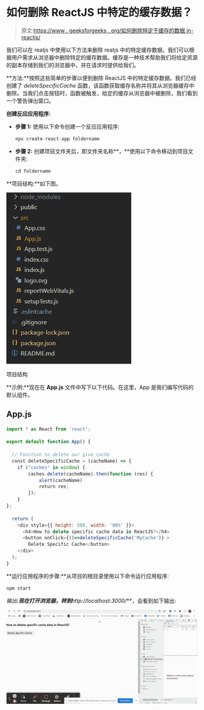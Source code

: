 # 如何删除 ReactJS 中特定的缓存数据？

> 原文:[https://www . geeksforgeeks . org/如何删除特定于缓存的数据 in-reactjs/](https://www.geeksforgeeks.org/how-to-delete-specific-cache-data-in-reactjs/)

我们可以在 reatjs 中使用以下方法来删除 reatjs 中的特定缓存数据。我们可以根据用户需求从浏览器中删除特定的缓存数据。缓存是一种技术帮助我们将给定资源的副本存储到我们的浏览器中，并在请求时提供给我们。

**方法:**按照这些简单的步骤以便到删除 ReactJS 中的特定缓存数据。我们已经创建了 *deleteSpecificCache* 函数，该函数获取缓存名称并将其从浏览器缓存中删除。当我们点击按钮时，函数被触发，给定的缓存从浏览器中被删除，我们看到一个警告弹出窗口。

**创建反应应用程序:**

*   **步骤 1:** 使用以下命令创建一个反应应用程序:

    ```jsx
    npx create-react-app foldername
    ```

*   **步骤 2:** 创建项目文件夹后，即文件夹名称**，**使用以下命令移动到项目文件夹:

    ```jsx
    cd foldername
    ```

**项目结构:**如下图。

![](img/f04ae0d8b722a9fff0bd9bd138b29c23.png)

项目结构

**示例:**现在在 **App.js** 文件中写下以下代码。在这里，App 是我们编写代码的默认组件。

## App.js

```jsx
import * as React from 'react';

export default function App() {

  // Function to delete our give cache
  const deleteSpecificCache = (cacheName) => {
    if ("caches" in window) {
        caches.delete(cacheName).then(function (res) {
            alert(cacheName)
            return res;
        });
    }
};

  return (
    <div style={{ height: 500, width: '80%' }}>
      <h4>How to delete specific cache data in ReactJS?</h4>
      <button onClick={()=>deleteSpecificCache('MyCache')} >
        Delete Specific Cache</button>
    </div>
  );
}
```

**运行应用程序的步骤:**从项目的根目录使用以下命令运行应用程序:

```jsx
npm start
```

**输出:**现在打开浏览器，转到***http://localhost:3000/***，会看到如下输出:

![](img/0480eb45e4bbfe0d29a3fc3f8dd29e45.png)